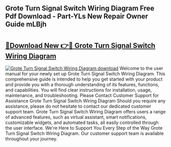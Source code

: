 ## Grote Turn Signal Switch Wiring Diagram Free Pdf Download - Part-YLs New Repair Owner Guide mLBjh

# <h2><a href="http://dfkgf9.blite.top/?on=Grote+Turn+Signal+Switch+Wiring+Diagram">🔗Download New 👉🔴 Grote Turn Signal Switch Wiring Diagram</a></h2>

[![Grote Turn Signal Switch Wiring Diagram download](https://i.imgur.com/lujVjoI.png)](http://dfkgf9.blite.top/?on=Grote+Turn+Signal+Switch+Wiring+Diagram)
Welcome to the user manual for your newly set up Grote Turn Signal Switch Wiring Diagram. This comprehensive guide is intended to help you get started with your product and provide you with a thorough understanding of its features, functions, and capabilities. You will find clear instructions for installation, usage, maintenance, and troubleshooting. Please Contact Customer Support for Assistance Grote Turn Signal Switch Wiring Diagram Should you require any assistance, please do not hesitate to contact our dedicated customer support team. Grote Turn Signal Switch Wiring Diagram offers users a range of advanced features, such as virtual assistant, smart notifications, customizable widgets, and automated tasks, all easily controlled through the user interface. We're Here to Support You Every Step of the Way Grote Turn Signal Switch Wiring Diagram. Our customer support team is available throughout your journey.
